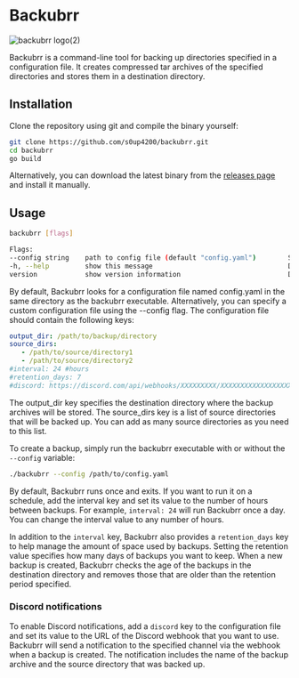 # Backubrr

![backubrr logo(2)](https://user-images.githubusercontent.com/18177310/223215138-5915cbb4-2c05-4084-afa3-939a5147db5f.png)

Backubrr is a command-line tool for backing up directories specified in a configuration file. It creates compressed tar archives of the specified directories and stores them in a destination directory.

## Installation

Clone the repository using git and compile the binary yourself:

```bash
git clone https://github.com/s0up4200/backubrr.git
cd backubrr
go build
```

Alternatively, you can download the latest binary from the [releases page](https://github.com/s0up4200/backubrr/releases/latest) and install it manually.

## Usage

```bash
backubrr [flags]

Flags:
--config string    path to config file (default "config.yaml")        Specifies the path to the configuration file. Optional.
-h, --help         show this message                                  Displays this help message.
version            show version information                           Displays version, commit, and date information.
```

By default, Backubrr looks for a configuration file named config.yaml in the same directory as the backubrr executable. Alternatively, you can specify a custom configuration file using the --config flag. The configuration file should contain the following keys:

```yaml
output_dir: /path/to/backup/directory
source_dirs:
   - /path/to/source/directory1
   - /path/to/source/directory2
#interval: 24 #hours
#retention_days: 7
#discord: https://discord.com/api/webhooks/XXXXXXXXX/XXXXXXXXXXXXXXXXXXXXXXXXXXXXXXXXXXXXXX

```

The output_dir key specifies the destination directory where the backup archives will be stored. The source_dirs key is a list of source directories that will be backed up. You can add as many source directories as you need to this list.

To create a backup, simply run the backubrr executable with or without the `--config` variable:

```bash
./backubrr --config /path/to/config.yaml
```

By default, Backubrr runs once and exits. If you want to run it on a schedule, add the interval key and set its value to the number of hours between backups. For example, `interval: 24` will run Backubrr once a day. You can change the interval value to any number of hours.

In addition to the `interval` key, Backubrr also provides a `retention_days` key to help manage the amount of space used by backups. Setting the retention value specifies how many days of backups you want to keep. When a new backup is created, Backubrr checks the age of the backups in the destination directory and removes those that are older than the retention period specified.


### Discord notifications
To enable Discord notifications, add a `discord` key to the configuration file and set its value to the URL of the Discord webhook that you want to use. Backubrr will send a notification to the specified channel via the webhook when a backup is created. The notification includes the name of the backup archive and the source directory that was backed up.
